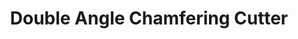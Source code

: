 ---
layout: product_detail
title: Double Angle Chamfering Cutter
img: /assets/images/special/Double_Angle_Chamfering_Cutter-min.png
---